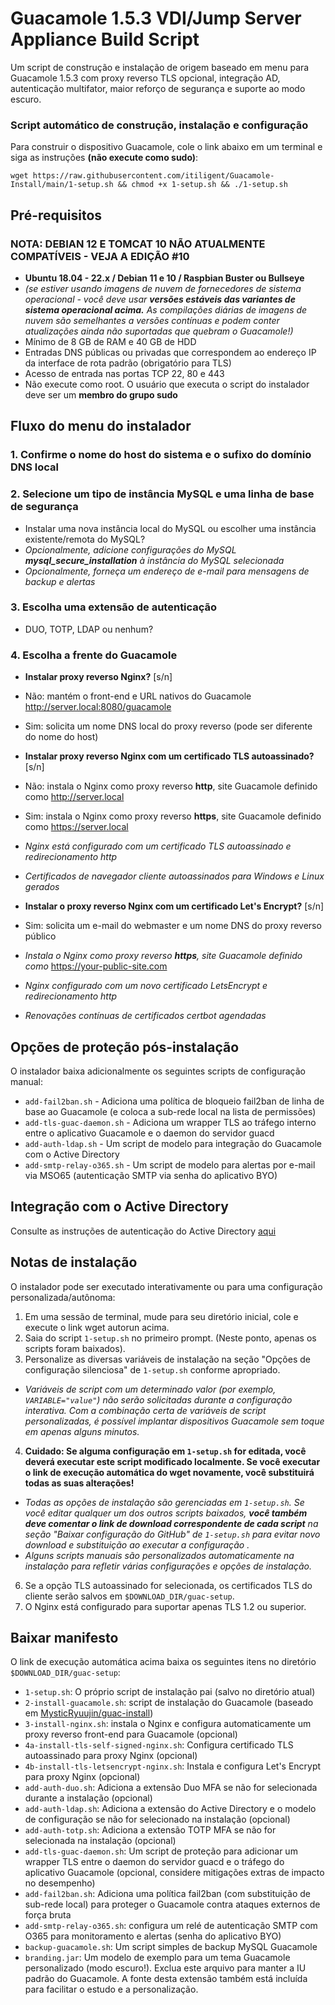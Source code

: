 # **Guacamole 1.5.3 VDI/Jump Server Appliance Build Script**

Um script de construção e instalação de origem baseado em menu para Guacamole 1.5.3 com proxy reverso TLS opcional, integração AD, autenticação multifator, maior reforço de segurança e suporte ao modo escuro.

### **Script automático de construção, instalação e configuração**

Para construir o dispositivo Guacamole, cole o link abaixo em um terminal e siga as instruções **(não execute como sudo)**:

```
wget https://raw.githubusercontent.com/itiligent/Guacamole-Install/main/1-setup.sh && chmod +x 1-setup.sh && ./1-setup.sh
```

## **Pré-requisitos**
### NOTA: DEBIAN 12 E TOMCAT 10 NÃO ATUALMENTE COMPATÍVEIS - VEJA A EDIÇÃO #10

- **Ubuntu 18.04 - 22.x / Debian 11 e 10 / Raspbian Buster ou Bullseye**
- *(se estiver usando imagens de nuvem de fornecedores de sistema operacional - você deve usar **versões estáveis das variantes de sistema operacional acima.** As compilações diárias de imagens de nuvem são semelhantes a versões contínuas e podem conter atualizações ainda não suportadas que quebram o Guacamole!)*
- Mínimo de 8 GB de RAM e 40 GB de HDD
- Entradas DNS públicas ou privadas que correspondem ao endereço IP da interface de rota padrão (obrigatório para TLS)
- Acesso de entrada nas portas TCP 22, 80 e 443
- Não execute como root. O usuário que executa o script do instalador deve ser um **membro do grupo sudo**

## **Fluxo do menu do instalador**

### **1. Confirme o nome do host do sistema e o sufixo do domínio DNS local**

### **2. Selecione um tipo de instância MySQL e uma linha de base de segurança**

- Instalar uma nova instância local do MySQL ou escolher uma instância existente/remota do MySQL?
- *Opcionalmente, adicione configurações do MySQL **mysql_secure_installation** à instância do MySQL selecionada*
- *Opcionalmente, forneça um endereço de e-mail para mensagens de backup e alertas*

### **3. Escolha uma extensão de autenticação**

- DUO, TOTP, LDAP ou nenhum?

### **4. Escolha a frente do Guacamole**

- **Instalar proxy reverso Nginx?** [s/n]
- Não: mantém o front-end e URL nativos do Guacamole http://server.local:8080/guacamole
- Sim: solicita um nome DNS local do proxy reverso (pode ser diferente do nome do host)
   
- **Instalar proxy reverso Nginx com um certificado TLS autoassinado?** [s/n]
- Não: instala o Nginx como proxy reverso **http**, site Guacamole definido como http://server.local
- Sim: instala o Nginx como proxy reverso **https**, site Guacamole definido como https://server.local
- *Nginx está configurado com um certificado TLS autoassinado e redirecionamento http*
- *Certificados de navegador cliente autoassinados para Windows e Linux gerados*

- **Instalar o proxy reverso Nginx com um certificado Let's Encrypt?** [s/n]
- Sim: solicita um e-mail do webmaster e um nome DNS do proxy reverso público
- *Instala o Nginx como proxy reverso **https**, site Guacamole definido como* https://your-public-site.com
- *Nginx configurado com um novo certificado LetsEncrypt e redirecionamento http*
- *Renovações contínuas de certificados certbot agendadas*

## **Opções de proteção pós-instalação**

O instalador baixa adicionalmente os seguintes scripts de configuração manual:
- `add-fail2ban.sh` - Adiciona uma política de bloqueio fail2ban de linha de base ao Guacamole (e coloca a sub-rede local na lista de permissões)
- `add-tls-guac-daemon.sh` - Adiciona um wrapper TLS ao tráfego interno entre o aplicativo Guacamole e o daemon do servidor guacd
- `add-auth-ldap.sh` - Um script de modelo para integração do Guacamole com o Active Directory
- `add-smtp-relay-o365.sh` - Um script de modelo para alertas por e-mail via MSO65 (autenticação SMTP via senha do aplicativo BYO)

## **Integração com o Active Directory**

Consulte as instruções de autenticação do Active Directory [aqui](https://github.com/itiligent/Guacamole-Install/blob/main/ACTIVE-DIRECTORY-HOW-TO.md)


## **Notas de instalação**

O instalador pode ser executado interativamente ou para uma configuração personalizada/autônoma:
1. Em uma sessão de terminal, mude para seu diretório inicial, cole e execute o link wget autorun acima.
2. Saia do script `1-setup.sh` no primeiro prompt. (Neste ponto, apenas os scripts foram baixados).
3. Personalize as diversas variáveis de instalação na seção "Opções de configuração silenciosa" de `1-setup.sh` conforme apropriado.
- *Variáveis de script com um determinado valor (por exemplo, `VARIABLE="value"`) não serão solicitadas durante a configuração interativa. Com a combinação certa de variáveis de script personalizadas, é possível implantar dispositivos Guacamole sem toque em apenas alguns minutos.*
4. **Cuidado: Se alguma configuração em `1-setup.sh` for editada, você deverá executar este script modificado localmente. Se você executar o link de execução automática do wget novamente, você substituirá todas as suas alterações!**
- *Todas as opções de instalação são gerenciadas em `1-setup.sh`. Se você editar qualquer um dos outros scripts baixados, **você também deve comentar o link de download correspondente de cada script** na seção "Baixar configuração do GitHub" de `1-setup.sh` para evitar novo download e substituição ao executar a configuração .*
- *Alguns scripts manuais são personalizados automaticamente na instalação para refletir várias configurações e opções de instalação.*
6. Se a opção TLS autoassinado for selecionada, os certificados TLS do cliente serão salvos em `$DOWNLOAD_DIR/guac-setup`.
7. O Nginx está configurado para suportar apenas TLS 1.2 ou superior.

## **Baixar manifesto**

O link de execução automática acima baixa os seguintes itens no diretório `$DOWNLOAD_DIR/guac-setup`:

- `1-setup.sh`: O próprio script de instalação pai (salvo no diretório atual)
- `2-install-guacamole.sh`: script de instalação do Guacamole (baseado em [MysticRyuujin/guac-install](https://github.com/MysticRyuujin/guac-install))
- `3-install-nginx.sh`: instala o Nginx e configura automaticamente um proxy reverso front-end para Guacamole (opcional)
- `4a-install-tls-self-signed-nginx.sh`: Configura certificado TLS autoassinado para proxy Nginx (opcional)
- `4b-install-tls-letsencrypt-nginx.sh`: Instala e configura Let's Encrypt para proxy Nginx (opcional)
- `add-auth-duo.sh`: Adiciona a extensão Duo MFA se não for selecionada durante a instalação (opcional)
- `add-auth-ldap.sh`: Adiciona a extensão do Active Directory e o modelo de configuração se não for selecionado na instalação (opcional)
- `add-auth-totp.sh`: Adiciona a extensão TOTP MFA se não for selecionada na instalação (opcional)
- `add-tls-guac-daemon.sh`: Um script de proteção para adicionar um wrapper TLS entre o daemon do servidor guacd e o tráfego do aplicativo Guacamole (opcional, considere mitigações extras de impacto no desempenho)
- `add-fail2ban.sh`: Adiciona uma política fail2ban (com substituição de sub-rede local) para proteger o Guacamole contra ataques externos de força bruta
- `add-smtp-relay-o365.sh`: configura um relé de autenticação SMTP com O365 para monitoramento e alertas (senha do aplicativo BYO)
- `backup-guacamole.sh`: Um script simples de backup MySQL Guacamole
- `branding.jar`: Um modelo de exemplo para um tema Guacamole personalizado (modo escuro!). Exclua este arquivo para manter a IU padrão do Guacamole. A fonte desta extensão também está incluída para facilitar o estudo e a personalização.
